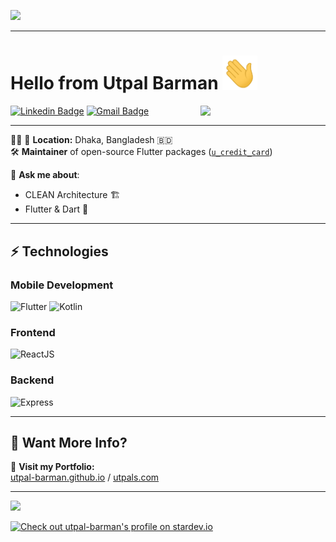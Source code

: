 ![](https://komarev.com/ghpvc/?username=utpal-barman&color=brightgreen&style=for-the-badge)

---

<h1> Hello from Utpal Barman <img src="https://raw.githubusercontent.com/ABSphreak/ABSphreak/master/gifs/Hi.gif" width="56px"></h1>

<img align='right' src='https://user-images.githubusercontent.com/5713670/87202985-820dcb80-c2b6-11ea-9f56-7ec461c497c3.gif' width='200'>

[![Linkedin Badge](https://img.shields.io/badge/-utpal—barman-blue?style=for-the-badge&logo=Linkedin&logoColor=white&link=https://www.linkedin.com/in/utpal-barman/)](https://www.linkedin.com/in/utpal-barman/) 
[![Gmail Badge](https://img.shields.io/badge/-utpal.barman.bd@gmail.com-c14438?style=for-the-badge&logo=Gmail&logoColor=white&link=mailto:utpal.barman.bd@gmail.com)](mailto:utpal.barman.bd@gmail.com)

---

🧑‍💻 
📍 **Location:** Dhaka, Bangladesh 🇧🇩  
🛠️ **Maintainer** of open-source Flutter packages ([`u_credit_card`](https://pub.dev/packages/u_credit_card))  

💬 **Ask me about**:  
- CLEAN Architecture 🏗️  
- Flutter & Dart 📱  

---

## ⚡ Technologies

### Mobile Development
![Flutter](https://img.shields.io/badge/Mobile-Flutter-02569B?logo=Flutter&style=for-the-badge)
![Kotlin](https://img.shields.io/badge/Mobile-Kotlin-0095D5?logo=Kotlin&style=for-the-badge)

### Frontend
![ReactJS](https://img.shields.io/badge/Front--end-ReactJS-blue?logo=React&style=for-the-badge)

### Backend
![Express](https://img.shields.io/badge/Back--end-Express-orange?logo=Express&style=for-the-badge)

---

## 🔗 Want More Info?

🎯 **Visit my Portfolio:**  
[utpal-barman.github.io](https://utpal-barman.github.io/) / [utpals.com](https://utpals.com/)

---

![](http://github-profile-summary-cards.vercel.app/api/cards/profile-details?username=utpal-barman&theme=vision_friendly_dark)

[![Check out utpal-barman's profile on stardev.io](https://stardev.io/developers/utpal-barman/badge/languages/locality.svg)](https://stardev.io/developers/utpal-barman)

